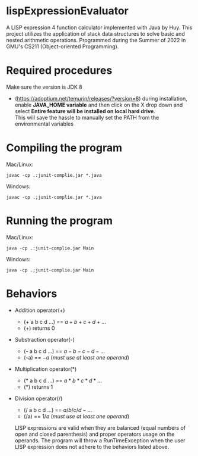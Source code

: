 # lispExpressionEvaluator

A LISP expression 4 function calculator implemented with Java by Huy. This project utilizes the application of stack data structures to solve basic and nested arithmetic operations.
Programmed during the Summer of 2022 in GMU's CS211 (Object-oriented Programming).

# Required procedures
Make sure the version is JDK 8 
- (https://adoptium.net/temurin/releases/?version=8) 
during installation, enable **JAVA_HOME variable** and then click on the X drop down and select **Entire feature will be installed on local hard drive**.  
This will save the hassle to manually set the PATH from the environmental variables 

# Compiling the program
Mac/Linux: 
```
javac -cp .:junit-complie.jar *.java
```
Windows: 
```
javac -cp .;junit-complie.jar *.java
```

# Running the program

Mac/Linux: 
```
java -cp .:junit-complie.jar Main
```

Windows: 
```
java -cp .;junit-complie.jar Main
```

# Behaviors 
- Addition operator(+) 
  - (+ a b c d ...) == $a+b+c+d+ ...$ 
  - (+) returns 0
- Substraction operator(-) 
  - (- a b c d ...) == $a-b-c-d - ...$
  - (-a) == $-a$ (*must use at least one operand*) 
- Multiplication  operator(*) 
  - (* a b c d ...) == $a*b*c*d* ...$ 
  - (*) returns 1 
- Division operator(/) 
  - (/ a b c d ...) == $a/b/c/d - ...$
  - (/a) == $1/a$ (*must use at least one operand*) 
  
  LISP expressions are valid when they are balanced (equal numbers of open and closed parenthesis) and proper operators usage on the operands.
  The program will throw a RunTimeException when the user LISP expression does not adhere to the behaviors listed above. 
